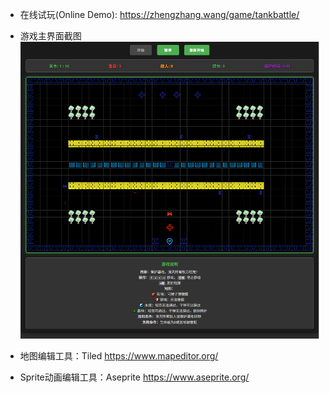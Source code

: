 - 在线试玩(Online Demo): https://zhengzhang.wang/game/tankbattle/
- 游戏主界面截图
![](./screenshot.png)

- 地图编辑工具：Tiled  https://www.mapeditor.org/
- Sprite动画编辑工具：Aseprite  https://www.aseprite.org/